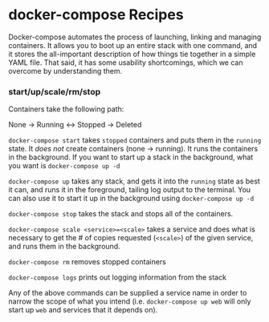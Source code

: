 # docker-compose Recipes

Docker-compose automates the process of launching, linking and managing
containers.  It allows you to boot up an entire stack with one command, and it
stores the all-important description of how things tie together in a simple YAML
file.  That said, it has some usability shortcomings, which we can overcome
by understanding them.

### start/up/scale/rm/stop

Containers take the following path:

None -> Running <-> Stopped -> Deleted

`docker-compose start` takes `stopped` containers and puts them in the `running`
state.  It _does not_ create containers (none -> running).  It runs the
containers in the background.  If you want to start up a stack in the
background, what you want is `docker-compose up -d`

`docker-compose up` takes any stack, and gets it into the `running` state as
best it can, and runs it in the foreground, tailing log output to the terminal.
You can also use it to start it up in the background using `docker-compose up
-d`

`docker-compose stop` takes the stack and stops all of the containers.

`docker-compose scale <service>=<scale>` takes a service and does what is
necessary to get the # of copies requested (`<scale>`) of the given service, and
runs them in the background.

`docker-compose rm` removes stopped containers

`docker-compose logs` prints out logging information from the stack

Any of the above commands can be supplied a service name in order to narrow the
scope of what you intend (i.e. `docker-compose up web` will only start up `web`
and services that it depends on).
